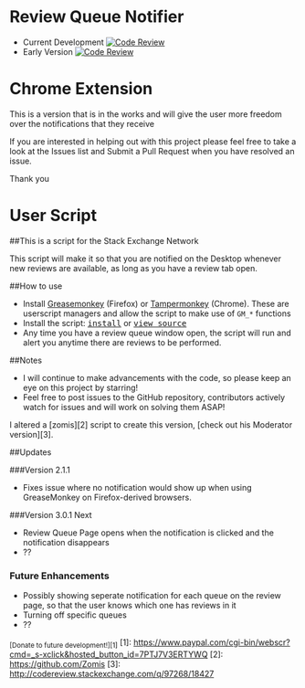 # Review Queue Notifier 
- Current Development [![Code Review](http://www.zomis.net/codereview/shield/?qid=105615)](http://codereview.stackexchange.com/q/105615/18427)
- Early Version [![Code Review](http://www.zomis.net/codereview/shield/?qid=98619)](http://codereview.stackexchange.com/q/98619/18427)

# Chrome Extension

This is a version that is in the works and will give the user more freedom over the notifications that they receive

If you are interested in helping out with this project please feel free to take a look at the Issues list and Submit a Pull Request when you have resolved an issue.

Thank you

# User Script

##This is a script for the Stack Exchange Network

This script will make it so that you are notified on the Desktop whenever new reviews are available, as long as you have a review tab open.

##How to use
- Install [Greasemonkey](http://www.greasespot.net/) (Firefox) or [Tampermonkey](http://tampermonkey.net/) (Chrome). These are userscript managers and allow the script to make use of `GM_*` functions
- Install the script: <kbd>[install](https://github.com/malachi26/ReviewQueueNotifier/raw/master/ReviewQueueNotification.user.js)</kbd> or <kbd>[view source](https://github.com/malachi26/ReviewQueueNotifier/blob/master/ReviewQueueNotification.user.js)</kbd>
- Any time you have a review queue window open, the script will run and alert you anytime there are reviews to be performed.

##Notes
- I will continue to make advancements with the code, so please keep an eye on this project by starring!
- Feel free to post issues to the GitHub repository, contributors actively watch for issues and will work on solving them ASAP!

I altered a [zomis][2] script to create this version, [check out his Moderator version][3].

##Updates

###Version 2.1.1

- Fixes issue where no notification would show up when using GreaseMonkey on Firefox-derived browsers.

###Version 3.0.1 Next

- Review Queue Page opens when the notification is clicked and the notification disappears
- ??

### Future Enhancements 

- Possibly showing seperate notification for each queue on the review page, so that the user knows which one has reviews in it
- Turning off specific queues
- ??


<sub>[Donate to future development!][1]</sub>
  [1]: https://www.paypal.com/cgi-bin/webscr?cmd=_s-xclick&hosted_button_id=7PTJ7V3ERTYWQ
  [2]: https://github.com/Zomis
  [3]: http://codereview.stackexchange.com/q/97268/18427
